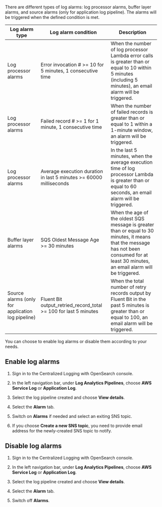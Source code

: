 There are different types of log alarms: log processor alarms, buffer layer alarms, and source alarms (only for application log pipeline). The alarms will be triggered when the defined condition is met.  

| Log alarm type                    | Log alarm condition                                                               | Description                                                                                                                                                         |
| -------------------------------------- | -------------------------------------------------------------------------- | ------------------------------------------------------------------------------------------------------------------------------------------------------------------- |
| Log processor alarms                         | Error invocation # >= 10 for 5 minutes, 1 consecutive time    | When the number of log processor Lambda error calls is greater than or equal to 10 within 5 minutes (including 5 minutes), an email alarm will be triggered.                                                                                                     |
| Log processor alarms                         | Failed record # >= 1 for 1 minute, 1 consecutive time                                       | When the number of failed records is greater than or equal to 1 within a 1-minute window, an alarm will be triggered.         |
| Log processor alarms                         | Average execution duration in last 5 minutes >= 60000 milliseconds                                       | In the last 5 minutes, when the average execution time of log processor Lambda is greater than or equal to 60 seconds, an email alarm will be triggered.         |
| Buffer layer alarms                         | SQS Oldest Message Age >= 30 minutes                                        | When the age of the oldest SQS message is greater than or equal to 30 minutes, it means that the message has not been consumed for at least 30 minutes, an email alarm will be triggered.         |
| Source alarms (only for application log pipeline)                         | Fluent Bit output_retried_record_total >= 100 for last 5 minutes                                        | When the total number of retry records output by Fluent Bit in the past 5 minutes is greater than or equal to 100, an email alarm will be triggered.        |  

You can choose to enable log alarms or disable them according to your needs.

## Enable log alarms

1. Sign in to the Centralized Logging with OpenSearch console.

2. In the left navigation bar, under **Log Analytics Pipelines**, choose **AWS Service Log** or **Application Log**.

3. Select the log pipeline created and choose **View details**.

4. Select the **Alarm** tab.

5. Switch on **Alarms** if needed and select an exiting SNS topic.

6. If you choose **Create a new SNS topic**, you need to provide email address for the newly-created SNS topic to notify.

## Disable log alarms

1. Sign in to the Centralized Logging with OpenSearch console.

2. In the left navigation bar, under **Log Analytics Pipelines**, choose **AWS Service Log** or **Application Log**.

3. Select the log pipeline created and choose **View details**.

4. Select the **Alarm** tab.

5. Switch off **Alarms**.